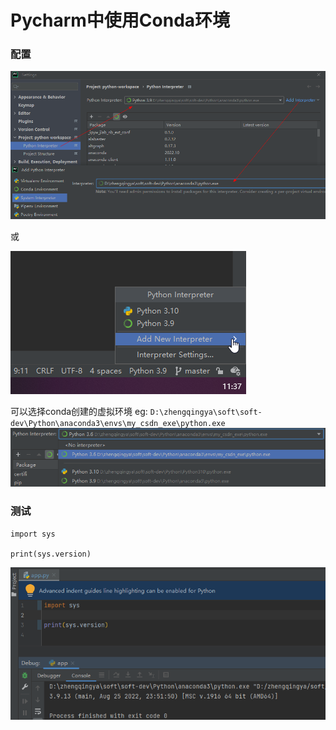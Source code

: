 # Pycharm中使用Conda环境

### 配置

![img.png](images/pycharm-conda-config-01.png)

或

![img.png](images/pycharm-conda-config-02.png)

可以选择conda创建的虚拟环境
eg: `D:\zhengqingya\soft\soft-dev\Python\anaconda3\envs\my_csdn_exe\python.exe`
![img.png](images/pycharm-conda-config-03.png)

### 测试

```
import sys

print(sys.version)
```

![img.png](images/pycharm-conda-config-04.png)

